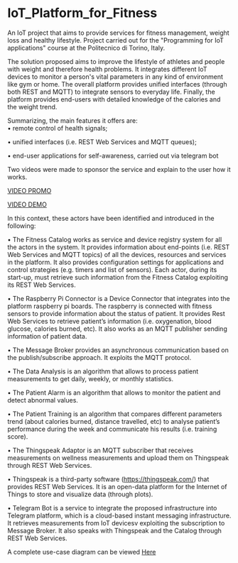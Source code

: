# IoT_Platform_for_Fitness
An IoT project that aims to provide services for fitness management, weight loss and healthy lifestyle. Project carried out for the "Programming for IoT applications" course at the Politecnico di Torino, Italy.

The solution proposed aims to improve the lifestyle of athletes and people with weight and therefore health problems. It integrates different IoT devices to monitor a person's vital parameters in any kind of environment like gym or home. The overall platform provides unified interfaces (through both REST and MQTT) to integrate sensors to everyday life. Finally, the platform provides end-users with detailed knowledge of the calories and the weight trend. 

Summarizing, the main features it offers are:  
• remote control of health signals; 

• unified interfaces (i.e. REST Web Services and MQTT queues); 

• end-user applications for self-awareness, carried out via telegram bot

Two videos were made to sponsor the service and explain to the user how it works.

[VIDEO PROMO](https://www.youtube.com/watch?v=aDHM0BEvmKE&t=3s&ab_channel=IoTProject_Group23)

[VIDEO DEMO](https://www.youtube.com/watch?v=ZF9cDwG5808&ab_channel=IoTProject_Group23)


In this context, these actors have been identified and introduced in the following: 

• The Fitness Catalog works as service and device registry system for all the actors in the system. It provides information about end-points (i.e. REST Web Services and MQTT topics) of all the devices, resources and services in the platform. It also provides configuration settings for applications and control strategies (e.g. timers and list of sensors). Each actor, during its start-up, must retrieve such information from the Fitness Catalog exploiting its REST Web Services.  

• The Raspberry Pi Connector is a Device Connector that integrates into the platform raspberry pi boards. The raspberry is connected with fitness sensors to provide information about the status of patient. It provides Rest Web Services to retrieve patient’s information (i.e. oxygenation, blood glucose, calories burned, etc). It also works as an MQTT publisher sending information of patient data.

• The Message Broker provides an asynchronous communication based on the publish/subscribe approach. It exploits the MQTT protocol.

• The Data Analysis is an algorithm that allows to process patient measurements to get daily, weekly, or monthly statistics.

• The Patient Alarm is an algorithm that allows to monitor the patient and detect abnormal values. 

• The Patient Training is an algorithm that compares different parameters trend (about calories burned, distance travelled, etc) to analyse patient’s performance during the week and communicate 
his results (i.e. training score).

• The Thingspeak Adaptor is an MQTT subscriber that receives measurements on wellness measurements and upload them on Thingspeak through REST Web Services. 

• Thingspeak is a third-party software (https://thingspeak.com/) that provides REST Web Services. It is an open-data platform for the Internet of Things to store and visualize data (through plots). 
 
• Telegram Bot is a service to integrate the proposed infrastructure into Telegram platform, which is a cloud-based instant messaging infrastructure. It retrieves measurements from IoT devicesv exploiting the subscription to Message Broker. It also speaks with Thingspeak and the Catalog through REST Web Services. 

A complete use-case diagram can be viewed [Here](IoT_use_case.png)
